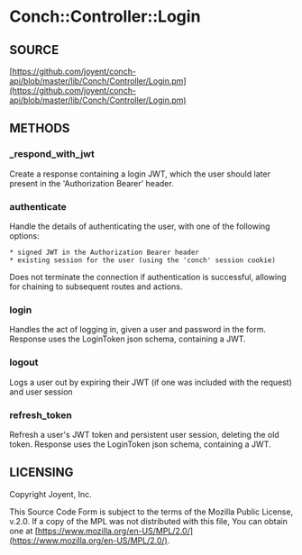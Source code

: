 # Conch::Controller::Login

## SOURCE

[https://github.com/joyent/conch-api/blob/master/lib/Conch/Controller/Login.pm](https://github.com/joyent/conch-api/blob/master/lib/Conch/Controller/Login.pm)

## METHODS

### \_respond\_with\_jwt

Create a response containing a login JWT, which the user should later present in the
'Authorization Bearer' header.

### authenticate

Handle the details of authenticating the user, with one of the following options:

```
* signed JWT in the Authorization Bearer header
* existing session for the user (using the 'conch' session cookie)
```

Does not terminate the connection if authentication is successful, allowing for chaining to
subsequent routes and actions.

### login

Handles the act of logging in, given a user and password in the form.
Response uses the LoginToken json schema, containing a JWT.

### logout

Logs a user out by expiring their JWT (if one was included with the request) and user session

### refresh\_token

Refresh a user's JWT token and persistent user session, deleting the old token.
Response uses the LoginToken json schema, containing a JWT.

## LICENSING

Copyright Joyent, Inc.

This Source Code Form is subject to the terms of the Mozilla Public License,
v.2.0. If a copy of the MPL was not distributed with this file, You can obtain
one at [https://www.mozilla.org/en-US/MPL/2.0/](https://www.mozilla.org/en-US/MPL/2.0/).
